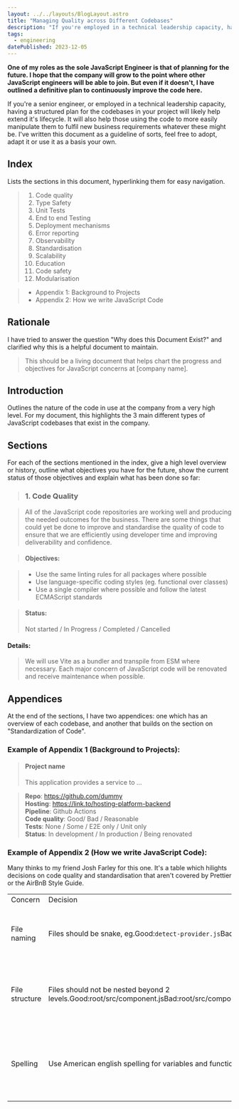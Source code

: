 ```yaml
---
layout: ../../layouts/BlogLayout.astro
title: "Managing Quality across Different Codebases"
description: "If you're employed in a technical leadership capacity, having a structured plan for the codebases in your project will likely help keep them in good shape. I've written this document as a guideline of sorts, feel free to adopt it, adapt it or use it as a basis your own."
tags: 
  - engineering
datePublished: 2023-12-05
---
```

**One of my roles as the sole JavaScript Engineer is that of planning for the future. I hope that the company will grow to the point where other JavaScript engineers will be able to join. But even if it doesn't, I have outlined a definitive plan to continuously improve the code here.**

If you're a senior engineer, or employed in a technical leadership capacity, having a structured plan for the codebases in your project will likely help extend it's lifecycle. It will also help those using the code to more easily manipulate them to fulfil new business requirements whatever these might be. I've written this document as a guideline of sorts, feel free to adopt, adapt it or use it as a basis your own.

## Index

Lists the sections in this document, hyperlinking them for easy navigation.

> 1. Code quality
> 2. Type Safety
> 3. Unit Tests
> 4. End to end Testing
> 5. Deployment mechanisms
> 6. Error reporting
> 7. Observability
> 8. Standardisation
> 9. Scalability
> 10. Education
> 11. Code safety
> 12. Modularisation

> - Appendix 1: Background to Projects
> - Appendix 2: How we write JavaScript Code


## Rationale

I have tried to answer the question "Why does this Document Exist?" and clarified why this is a helpful document to maintain.

> This should be a living document that helps chart the progress and objectives for JavaScript concerns at [company name].

## Introduction

Outlines the nature of the code in use at the company from a very high level. For my document, this highlights the 3 main different types of JavaScript codebases that exist in the company.

## Sections

For each of the sections mentioned in the index, give a high level overview or history, outline what objectives you have for the future, show the current status of those objectives and explain what has been done so far:

> ### 1. Code Quality

> All of the JavaScript code repositories are working well and producing the needed outcomes for the business. There are some things that could yet be done to improve and standardise the quality of code to ensure that we are efficiently using developer time and improving deliverability and confidence.

> #### Objectives:

> - Use the same linting rules for all packages where possible
> - Use language-specific coding styles (eg. functional over classes)
> - Use a single compiler where possible and follow the latest ECMAScript standards


> #### Status:
> Not started / In Progress / Completed / Cancelled

#### Details:
> We will use Vite as a bundler and transpile from ESM where necessary. Each major concern of JavaScript code will be renovated and receive maintenance when possible.

## Appendices

At the end of the sections, I have two appendices: one which has an overview of each codebase, and another that builds on the section on "Standardization of Code".

### Example of Appendix 1 (Background to Projects):

> #### Project name
> This application provides a service to ...

> **Repo**: https://github.com/dummy  
> **Hosting**: https://link.to/hosting-platform-backend  
> **Pipeline**: Github Actions  
> **Code quality**: Good/ Bad / Reasonable  
> **Tests**: None / Some / E2E only / Unit only  
> **Status**: In development / In production / Being renovated

### Example of Appendix 2 (How we write JavaScript Code):

Many thinks to my friend Josh Farley for this one. It's a table which hilights decisions on code quality and standardisation that aren't covered by Prettier or the AirBnB Style Guide.

<div class="overflow-y-scroll">

|                |                                                                                                                          |                                                                            |
| -------------- | ------------------------------------------------------------------------------------------------------------------------ | -------------------------------------------------------------------------- |
| Concern        | Decision                                                                                                                 | Rational                                                                   |
| File naming    | Files should be snake, eg.Good:`detect-provider.js`Bad:`detectProvider.js`                                               | This makes files easier to scan quickly in the source view                 |
| File structure | Files should not be nested beyond 2 levels.Good:root/src/component.jsBad:root/src/components/utils/frontend/component.js | This makes it much easier to discover components and avoids duplication    |
| Spelling       | Use American english spelling for variables and function names                                                           | Simplifies code for non-native speakers. One standard is better than none. |

</div>